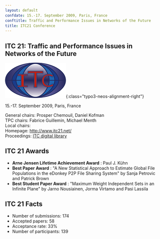 ```yaml
---
layout: default
confdate: 15.-17. September 2009, Paris, France
conftitle: Traffic and Performance Issues in Networks of the Future
title: ITC21 Conference
---
```


## ITC 21: Traffic and Performance Issues in Networks of the Future

![](/assets/Persistent/itc18-27-small.png){:class="typo3-neos-alignment-right"}

15.-17. September 2009, Paris, France

General chairs: Prosper Chemouil, Daniel Kofman<br/>
TPC chairs: Fabrice Guillemin, Michael Menth<br/>
Local chairs:<br/>
Homepage: <http://www.itc21.net/><br/>
Proceedings: [ITC digital library](/itc-library/itc21.html)

## ITC 21 Awards

  *  **Arne Jensen Lifetime Achievement Award** : Paul J. Kühn
  *  **Best Paper Award** : "A New Statistical Approach to Estimate Global File Populations in the eDonkey P2P File Sharing System" by Sanja Petrovic and Patrick Brown
  *  **Best Student Paper Award** : "Maximum Weight Independent Sets in an Infinite Plane" by Jarno Nousiainen, Jorma Virtamo and Pasi Lassila



## ITC 21 Facts

  * Number of submissions: 174
  * Accepted papers: 58
  * Acceptance rate: 33%
  * Number of participants: 139

